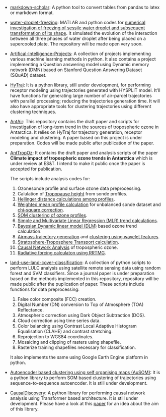 <!--
.. title: Projects
.. slug: projects
.. date: 2020-05-05 20:11:51 UTC+05:30
.. tags: 
.. category: 
.. link: 
.. description: 
.. type: text
-->

- [markdown-scholar](https://github.com/pankajkarman/markdown-scholar): A python tool to convert tables from pandas to latex or markdown format.

- [water-droplet-freezing](https://github.com/pankajkarman/water-droplet-freezing): MATLAB and python codes for [numerical investigation of freezing of sessile water droplet and subsequent transformation of its shape](https://aapt.scitation.org/doi/abs/10.1119/1.4726201?journalCode=ajp). It simulated the evolution of the interaction between all three phases of water droplet after being placed on a supercooled plate. The repository will be made open very soon.

- [Artifical-Intelligence-Projects](https://github.com/pankajkarman/Artifical-Intelligence-Projects): A collection of projects implementing various machine learning methods in python. It also contains a project implementing a Question answering model using Dynamic memory network (DMN) based on Stanford Question Answering Dataset (SQuAD) dataset.

- [HyTraj](https://github.com/pankajkarman/AntAir): It is a python library, still under development, for performing receptor modeling using trajectories generated with HYSPLIT model. It'll have functions for generating large number of air-parcel trajectories with parallel processing; reducing the trajectories generation time. It will also have appropriate tools for clustering trajectories using different clustering techniques.

- [AntAir](https://github.com/pankajkarman/AntAir): This repository contains the draft paper and scripts for investigation of long-term trend in the sources of tropospheric ozone in Antarctica. It relies on HyTraj for trajectory generation, receptor modeling and clustering. A paper based on this project is under preparation. Codes will be made public after publication of the paper.

- [AntTropOz](https://github.com/pankajkarman/AntTropOz): It contains the draft paper and analysis scripts of the paper **Climate impact of tropospheric ozone trends in Antarctica** which is under review at ES&T. I intend to make it public once the paper is accepted for publication.

	The scripts include analysis codes for:

	1. Ozonesonde profile and surface ozone data preprocessing.
	2. Calulation of [Tropopause height](https://journals.ametsoc.org/doi/pdf/10.1175/1520-0442%282001%29014%3C3117%3ATTITPR%3E2.0.CO%3B2) from sonde profiles.
	2. [Hellinger distance calculations among profiles](https://www.atmos-chem-phys.net/12/7475/2012/acp-12-7475-2012.html).
	3. [Weighted mean profile calculation](https://www.mdpi.com/1999-4923/9/2/14) for unbalanced sonde dataset and [chi-square correction](https://www.sciencedirect.com/science/article/pii/S1674987117300981).
	4. [SOM clustering of ozone profiles](https://agupubs.onlinelibrary.wiley.com/doi/full/10.1002/2015JD023641). 
	5. [Simple and Multivariate Linear Regression (MLR) trend calculations](www.nature.com/articles/s41598-017-00722-7).
	5. [Bayesian Dynamic linear model (DLM)](https://www.atmos-chem-phys.net/14/9707/2014/acp-14-9707-2014.html) based ozone trend calculation.
	6. [Airmass trajectory generation](https://ieeexplore.ieee.org/document/8452052/) and [clustering using wavelet features](https://ieeexplore.ieee.org/document/7025203).
	7. [Stratosphere-Troposphere Transport calculation](https://www.nature.com/articles/ncomms8105).
	7. [Causal Network Analysis](https://www.nature.com/articles/s41467-019-10105-3) of tropospheric ozone.
	8. [Radiative forcing calculaton using RRTMG](https://agupubs.onlinelibrary.wiley.com/doi/full/10.1029/2008JD009944).

- [land-use-land-cover-classification](https://github.com/pankajkarman/land-use-land-cover-classification): A collection of python scripts to perform LULC analysis using satellite remote sensing data using random forest and SVM classifiers. Since a journal paper is under preparation based on the methods implemented in this repository, repository will be made public after the puplication of paper. These scripts include functions for data preprocessing:
	1. False color composite (FCC) creation.
	1. Digital Number (DN) conversion to Top of Atmosphere (TOA) Reflectance.
	1. Atmospheric correction using Dark Object Subtraction (DOS).
	1. Cloud correction using time series data.
	1. Color balancing using Contrast Local Adaptive Histogram Equalisation (CLAHE) and contrast stretching.
	1. Reprojection to WGS84 coordinates.
	1. Mosaicing and clipping of rasters using shapefile.
	1. Rasterize training shapefiles necessary for classification.
	
	
     It also implements the same using Google Earth Engine platform in python.

- [Autoencoder based clustering using self organising maps (AuSOM)](https://github.com/pankajkarman/AuSOM): It is a python library to perform SOM based clustering of trajectories using sequence-to-sequence autoencoder. It is still under development. 

- [CausalDiscovery](https://github.com/pankajkarman/CausalDiscovery): A python library for performing causal network analysis using Transformer based architecture. It is still under development. Please have a look at this [paper](https://www.mdpi.com/2504-4990/1/1/19) for an idea about the aim of this library.
